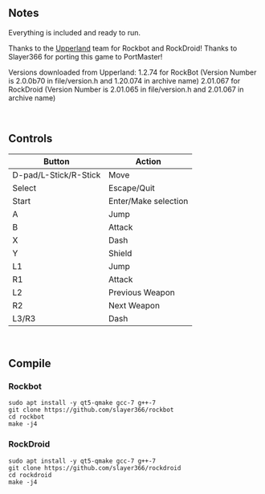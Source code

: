 ## Notes

Everything is included and ready to run.

Thanks to the [Upperland](https://rockbot.upperland.net/?page_id=301) team for Rockbot and RockDroid!
Thanks to Slayer366 for porting this game to PortMaster!

Versions downloaded from Upperland:
1.2.74   for RockBot   (Version Number is 2.0.0b70 in file/version.h and 1.20.074 in archive name)
2.01.067 for RockDroid (Version Number is 2.01.065 in file/version.h and 2.01.067 in archive name)

</br>

## Controls

| Button | Action |
|--|--| 
|D-pad/L-Stick/R-Stick|Move|
|Select|Escape/Quit|
|Start|Enter/Make selection|
|A|Jump|
|B|Attack|
|X|Dash|
|Y|Shield|
|L1|Jump|
|R1|Attack|
|L2|Previous Weapon|
|R2|Next Weapon|
|L3/R3|Dash|

</br>

## Compile
### Rockbot
```shell
sudo apt install -y qt5-qmake gcc-7 g++-7
git clone https://github.com/slayer366/rockbot
cd rockbot
make -j4
```

### RockDroid
```shell
sudo apt install -y qt5-qmake gcc-7 g++-7
git clone https://github.com/slayer366/rockdroid
cd rockdroid
make -j4
```
